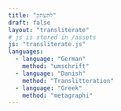 ```yaml
---
title: "לתעתק"
draft: false
layout: "transliterate"
# js is stored in /assets
js: "transliterate.js"
languages:
  - language: "German"
    method: "umschrift"
  - language: "Danish"
    method: "Translitteration"
  - language: "Greek"
    method: "metagraphi"
---
```

